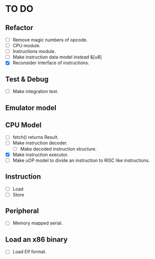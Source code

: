 # TO DO

## Refactor

- [ ] Remove magic numbers of opcode.
- [ ] CPU module.
- [ ] Instructions module.
- [ ] Make instruction data model instead &[u8]
- [x] Reconsider interface of instructions.

## Test & Debug

- [ ] Make integration test.

## Emulator model

## CPU Model

- [ ] fetch() returns Result.
- [ ] Make instruction decoder.
  - [ ] Make decoded instruction structure.
- [x] Make instruction executor.
- [ ] Make uOP model to divide an instruction to RISC like instructions.

## Instruction

- [ ] Load
- [ ] Store

## Peripheral

- [ ] Memory mapped serial.

## Load an x86 binary

- [ ] Load Elf format.
